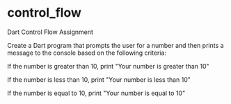 # control_flow
Dart Control Flow Assignment


Create a Dart program that prompts the user for a number and then prints a message to the console based on the following criteria:

If the number is greater than 10, print "Your number is greater than 10"

If the number is less than 10, print "Your number is less than 10"

If the number is equal to 10, print "Your number is equal to 10"
